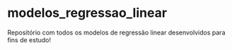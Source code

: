 # modelos_regressao_linear
Repositório com todos os modelos de regressão linear desenvolvidos para fins de estudo!

